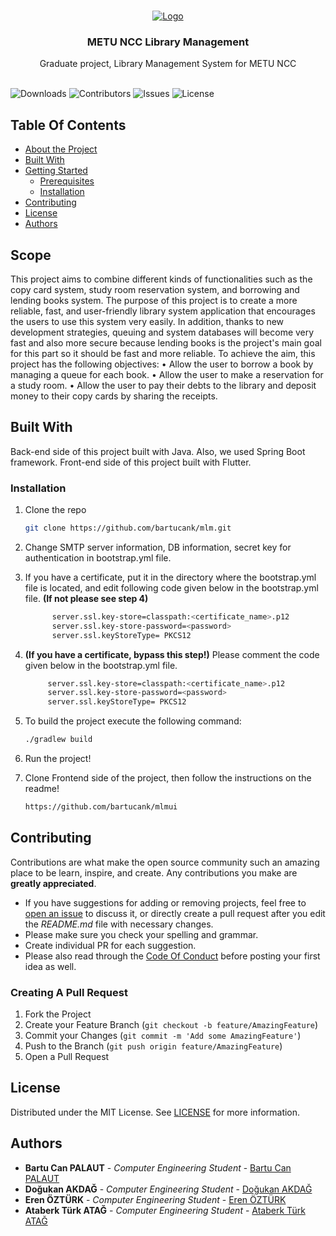 <br/>
<p align="center">
  <a href="https://github.com/bartucank/mlm">
    <img src="https://www.metu.edu.tr/system/files/logo_orj/3/3.8.png" alt="Logo" >
  </a>
  <h3 align="center">METU NCC Library Management</h3>

  <p align="center">
    Graduate project, Library Management System for METU NCC
    <br/>
    <br/>
  </p>
</p>


![Downloads](https://img.shields.io/github/downloads/bartucank/mlm/total) ![Contributors](https://img.shields.io/github/contributors/bartucank/mlm?color=dark-green) ![Issues](https://img.shields.io/github/issues/bartucank/mlm) ![License](https://img.shields.io/github/license/bartucank/mlm) 

## Table Of Contents

* [About the Project](#scope)
* [Built With](#built-with)
* [Getting Started](#getting-started)
  * [Prerequisites](#prerequisites)
  * [Installation](#installation)
* [Contributing](#contributing)
* [License](#license)
* [Authors](#authors)

## Scope

This project aims to combine different kinds of functionalities such as the copy card system, study
room reservation system, and borrowing and lending books system. The purpose of this project is
to create a more reliable, fast, and user-friendly library system application that encourages the
users to use this system very easily. In addition, thanks to new development strategies, queuing
and system databases will become very fast and also more secure because lending books is the
project's main goal for this part so it should be fast and more reliable. To achieve the aim, this
project has the following objectives:
  • Allow the user to borrow a book by managing a queue for each book.
  • Allow the user to make a reservation for a study room.
  • Allow the user to pay their debts to the library and deposit money to their copy cards by
    sharing the receipts.

## Built With

Back-end side of this project built with Java. Also, we used Spring Boot framework. Front-end side of this project built with Flutter.

### Installation
1. Clone the repo
   ```sh
   git clone https://github.com/bartucank/mlm.git
   ```

2. Change SMTP server information, DB information, secret key for authentication in bootstrap.yml file.
3. If you have a certificate, put it in the directory where the bootstrap.yml file is located, and edit following code given below in the bootstrap.yml file. <b>(If not please see step 4)</b>
   ```sh
         server.ssl.key-store=classpath:<certificate_name>.p12
         server.ssl.key-store-password=<password>
         server.ssl.keyStoreType= PKCS12
   ```
4. <b>(If you have a certificate, bypass this step!)</b> Please comment the code given below in the bootstrap.yml file.
    ```sh
         server.ssl.key-store=classpath:<certificate_name>.p12
         server.ssl.key-store-password=<password>
         server.ssl.keyStoreType= PKCS12
     ```

5. To build the project execute the following command:
   ```sh
   ./gradlew build
   ```
6. Run the project!
7. Clone Frontend side of the project, then follow the instructions on the readme!
   ```sh
   https://github.com/bartucank/mlmui
   ```
   

## Contributing

Contributions are what make the open source community such an amazing place to be learn, inspire, and create. Any contributions you make are **greatly appreciated**.
* If you have suggestions for adding or removing projects, feel free to [open an issue](https://github.com/bartucank/mlm/issues/new) to discuss it, or directly create a pull request after you edit the *README.md* file with necessary changes.
* Please make sure you check your spelling and grammar.
* Create individual PR for each suggestion.
* Please also read through the [Code Of Conduct](https://github.com/bartucank/mlm/blob/main/CODE_OF_CONDUCT.md) before posting your first idea as well.

### Creating A Pull Request

1. Fork the Project
2. Create your Feature Branch (`git checkout -b feature/AmazingFeature`)
3. Commit your Changes (`git commit -m 'Add some AmazingFeature'`)
4. Push to the Branch (`git push origin feature/AmazingFeature`)
5. Open a Pull Request

## License

Distributed under the MIT License. See [LICENSE](https://github.com/bartucank/mlm/blob/main/LICENSE.md) for more information.

## Authors

* **Bartu Can PALAUT** - *Computer Engineering Student* - [Bartu Can PALAUT](https://github.com/bartucank/) 
* **Doğukan AKDAĞ** - *Computer Engineering Student* - [Doğukan AKDAĞ](https://github.com/dokann/)
* **Eren ÖZTÜRK** - *Computer Engineering Student* - [Eren ÖZTÜRK](https://github.com/ozturkeren/)
* **Ataberk Türk ATAĞ** - *Computer Engineering Student* - [Ataberk Türk ATAĞ](https://github.com/ataberkatag/) 
